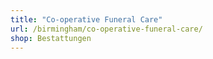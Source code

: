 ```yaml
---
title: "Co-operative Funeral Care"
url: /birmingham/co-operative-funeral-care/
shop: Bestattungen
---
```

